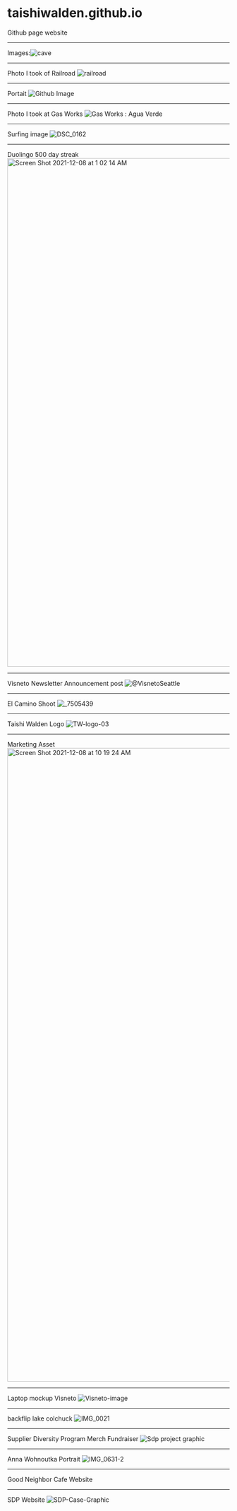# taishiwalden.github.io
Github page website

***
Images:![cave](https://user-images.githubusercontent.com/75241036/145173471-9066c3e9-3de6-4d90-82d3-f9af4e70f4d0.jpg)

***
Photo I took of Railroad 
![railroad](https://user-images.githubusercontent.com/75241036/145175330-434f3a52-d589-4572-bd66-41ecaff89609.jpg)

***
Portait
![Github Image](https://user-images.githubusercontent.com/75241036/145175758-687298ac-23c4-41f8-9893-db65e1410b4d.png)

***
Photo I took at Gas Works
![Gas Works : Agua Verde](https://user-images.githubusercontent.com/75241036/145176614-fe75e6fa-dbec-4112-82a7-06f8787bee4e.jpg)

***
Surfing image
![DSC_0162](https://user-images.githubusercontent.com/75241036/145178402-b1e49e4a-4eca-4011-b124-3a160aebd00b.JPG)

***
Duolingo 500 day streak
<img width="1152" alt="Screen Shot 2021-12-08 at 1 02 14 AM" src="https://user-images.githubusercontent.com/75241036/145179609-cc0d0b31-a7b4-424e-b627-1b2f9e9c3c4b.png">

***
Visneto Newsletter Announcement post
![@VisnetoSeattle](https://user-images.githubusercontent.com/75241036/145180596-d3bad9a6-14ab-43c6-be7a-075e83538f51.png)

***
El Camino Shoot
![_7505439](https://user-images.githubusercontent.com/75241036/145180850-ccd3248a-e732-4f15-b1c5-e5f4fe709b71.jpg)


***
Taishi Walden Logo
![TW-logo-03](https://user-images.githubusercontent.com/75241036/145183428-c5ff2e93-bce9-4214-951b-f7ec87b742a1.png)

***
Marketing Asset
<img width="1435" alt="Screen Shot 2021-12-08 at 10 19 24 AM" src="https://user-images.githubusercontent.com/75241036/145262298-d81c2aed-746a-4c4a-8757-b8e39063781a.png">

***
Laptop mockup Visneto
![Visneto-image](https://user-images.githubusercontent.com/75241036/145542918-375dfa81-cf88-4397-a8c8-6cdbb97b00b6.jpg)

***
backflip lake colchuck
![IMG_0021](https://user-images.githubusercontent.com/75241036/145262423-b0934611-c98a-43f7-a452-1eebbdb16e5a.jpg)

***
Supplier Diversity Program Merch Fundraiser
![Sdp project graphic](https://user-images.githubusercontent.com/75241036/145262573-5d001646-ac33-4d66-a2fd-2250017a3ec7.png)

***
Anna Wohnoutka Portrait
![IMG_0631-2](https://user-images.githubusercontent.com/75241036/145266310-c29b4203-e8ee-4b4e-b0dd-e7f9f074a7f5.jpg)

***
Good Neighbor Cafe Website

***
SDP Website
![SDP-Case-Graphic](https://user-images.githubusercontent.com/75241036/145311870-cc01871c-d3ca-4f17-8440-146dabfd9ff2.png)

